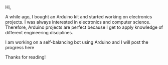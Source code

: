 Hi,

A while ago, I bought an Arduino kit and started working on electronics projects.
I was always interested in electronics and computer science. Therefore, Arduino projects
are perfect because I get to apply knowledge of different engineering disciplines.

I am working on a self-balancing bot using Arduino and I will post the progress here

Thanks for reading!
